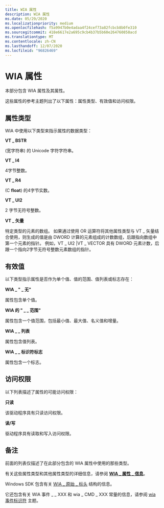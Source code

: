 ```yaml
---
title: WIA 属性
description: WIA 属性
ms.date: 05/29/2020
ms.localizationpriority: medium
ms.openlocfilehash: f5a9947b0e4adaa4f24cef73a82fcbcb8b0fe310
ms.sourcegitcommit: 418e6617e2a695c9cb4b37b5b60e264760858acd
ms.translationtype: MT
ms.contentlocale: zh-CN
ms.lasthandoff: 12/07/2020
ms.locfileid: "96826469"
---
```

# <a name="wia-properties"></a>WIA 属性

本部分包含 WIA 属性及其属性。

这些属性的参考主题列出了以下属性：属性类型、有效值和访问权限。

## <a name="property-types"></a>属性类型

WIA 中使用以下类型来指示属性的数据类型：

**VT \_ BSTR**

 (宽字符串) 的 Unicode 字符字符串。

**VT \_ I4**

4字节整数。

**VT \_ R4**

 (C **float**) 的4字节实数。

**VT \_ UI2**

2 字节无符号整数。

**VT \_ 矢量**

特定类型的元素的数组。 如果通过使用 OR 运算符将其他属性类型与 VT \_ 矢量结合使用，则生成的值是由 DWORD 计算的元素组成的计数数组，后跟指向数组中第一个元素的指针。 例如，VT \_ UI2 |VT \_ VECTOR 具有 DWORD 元素计数，后跟一个指向2字节无符号整数元素数组的指针。

## <a name="valid-values"></a>有效值

以下类型指示属性是否作为单个值、值的范围、值列表或标志存在：

**WIA \_ " \_ 无"**

属性包含单个值。

**WIA 的 " \_ \_ 范围"**

属性包含一个值范围，包括最小值、最大值、名义值和增量。

**WIA \_ \_ 列表**

属性包含值列表。

**WIA \_ \_ 标识符标志**

属性包含一个标志。

## <a name="access-rights"></a>访问权限

以下列表描述了属性的可能访问权限：

**只读**

该驱动程序具有只读访问权限。

**读/写** 

驱动程序具有读取和写入访问权限。

## <a name="remarks"></a>备注

前面的列表仅描述了在此部分包含的 WIA 属性中使用的那些类型。 

有关这些属性类型和其他属性类型的详细信息，请参阅 [**WIA \_ 属性 \_ 信息**](/windows-hardware/drivers/ddi/wiamindr_lh/ns-wiamindr_lh-_wia_property_info)。

Windows SDK 包含有关 [WIA \_ 原始 \_ 标头](/windows/win32/wia/-wia-wia-raw-header) 结构的信息。

它还包含有关 WIA 事件 \_ \_ XXX 和 wia \_ CMD \_ XXX 常量的信息，请参阅 [wia 事件标识符](/windows/win32/wia/-wia-wia-event-identifiers) 主题。
